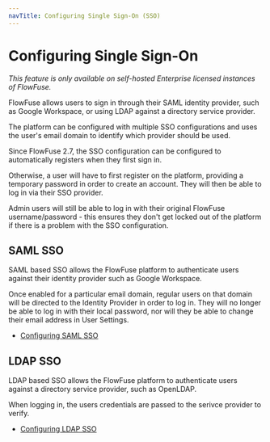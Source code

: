 ```yaml
---
navTitle: Configuring Single Sign-On (SSO)
---
```


# Configuring Single Sign-On

_This feature is only available on self-hosted Enterprise licensed instances of FlowFuse._

FlowFuse allows users to sign in through their SAML identity provider, such
as Google Workspace, or using LDAP against a directory service provider.

The platform can be configured with multiple SSO configurations and uses the
user's email domain to identify which provider should be used.

Since FlowFuse 2.7, the SSO configuration can be configured to automatically
registers when they first sign in.

Otherwise, a user will have to first register on the platform, providing a temporary
password in order to create an account. They will then be able to log in via their SSO provider.

Admin users will still be able to log in with their original FlowFuse username/password - this ensures
they don't get locked out of the platform if there is a problem with the SSO configuration.

## SAML SSO

SAML based SSO allows the FlowFuse platform to authenticate users against their
identity provider such as Google Workspace.

Once enabled for a particular email domain, regular users on that domain will be
directed to the Identity Provider in order to log in. They will no longer be able
to log in with their local password, nor will they be able to change their email
address in User Settings.

 - [Configuring SAML SSO](saml.md)

 ## LDAP SSO

 LDAP based SSO allows the FlowFuse platform to authenticate users against a directory
 service provider, such as OpenLDAP.

 When logging in, the users credentials are passed to the serivce provider to verify.

  - [Configuring LDAP SSO](ldap.md)


